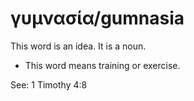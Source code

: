 # γυμνασία/gumnasia
This word is an idea. It is a noun.

* This word means training or exercise.

See: 1 Timothy 4:8

